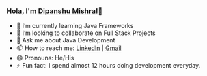 ### Hola, I'm [Dipanshu Mishra!👋](https://dtechno.herokuapp.com/)



- 🌱 I’m currently learning Java Frameworks
- 👯 I’m looking to collaborate on Full Stack Projects
- 💬 Ask me about Java Development
- 📫 How to reach me: [LinkedIn](https://www.linkedin.com/in/dipanshu-m-4a594513a/)  | [Gmail](dipanshumishra750@gmail.com)
- 😄 Pronouns: He/His
- ⚡ Fun fact: I spend almost 12 hours doing development everyday.

